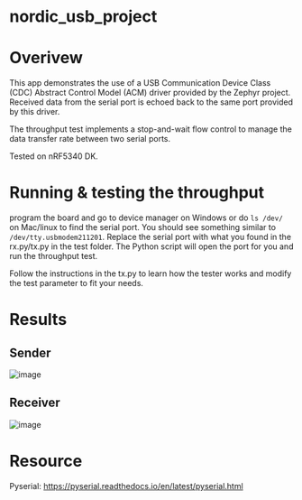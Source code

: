 # nordic_usb_project
# Overivew 
This app demonstrates the use of a USB Communication Device Class (CDC) Abstract Control Model (ACM) driver provided by the Zephyr project. Received data from the serial port is echoed back to the same port provided by this driver.

The throughput test implements a stop-and-wait flow control to manage the data transfer rate between two serial ports.

Tested on nRF5340 DK. 

# Running & testing the throughput
program the board and go to device manager on Windows or do ```ls /dev/``` on Mac/linux to find the serial port. You should see something similar to ```/dev/tty.usbmodem211201```. Replace the serial port with what you found in the rx.py/tx.py in the test folder. The Python script will open the port for you and run the throughput test.

Follow the instructions in the tx.py to learn how the tester works and modify the test parameter to fit your needs.

# Results
## Sender
![image](https://github.com/Dy-Zhang39/nordic_usb_project/assets/85214707/aad37304-ee99-426f-a023-12daf660c7fc)

## Receiver
![image](https://github.com/Dy-Zhang39/nordic_usb_project/assets/85214707/989040d9-06c7-4e68-9d9e-22f6092d71b7)

# Resource
Pyserial: https://pyserial.readthedocs.io/en/latest/pyserial.html 
